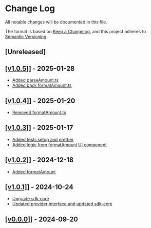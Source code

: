 # Change Log

All notable changes will be documented in this file.

The format is based on [Keep a Changelog](https://keepachangelog.com/en/1.0.0/),
and this project adheres to [Semantic Versioning](https://semver.org/spec/v2.0.0.html).

## [Unreleased]

## [[v1.0.5]](https://github.com/multiversx/mx-sdk-dapp-utils/pull/12)] - 2025-01-28

- [Added parseAmount.ts](https://github.com/multiversx/mx-sdk-dapp-utils/pull/13)
- [Added back formatAmount.ts](https://github.com/multiversx/mx-sdk-dapp-utils/pull/12)

## [[v1.0.4]](https://github.com/multiversx/mx-sdk-dapp-utils/pull/11)] - 2025-01-20

- [Removed formatAmount.ts](https://github.com/multiversx/mx-sdk-dapp-utils/pull/10)

## [[v1.0.3]](https://github.com/multiversx/mx-sdk-dapp-utils/pull/9)] - 2025-01-17

- [Added tests setup and prettier](https://github.com/multiversx/mx-sdk-dapp-utils/pull/8)
- [Added logic from formatAmount UI component](https://github.com/multiversx/mx-sdk-dapp-utils/pull/7)

## [[v1.0.2]](https://github.com/multiversx/mx-sdk-dapp-utils/pull/6)] - 2024-12-18

- [Added formatAmount](https://github.com/multiversx/mx-sdk-dapp-utils/pull/5)

## [[v1.0.1]](https://github.com/multiversx/mx-sdk-dapp-utils/pull/4)] - 2024-10-24

- [Upgrade sdk-core](https://github.com/multiversx/mx-sdk-dapp-utils/pull/4)
- [Updated provider interface and updated sdk-core](https://github.com/multiversx/mx-sdk-dapp-utils/pull/3)

## [[v0.0.0]](https://github.com/multiversx/mx-sdk-dapp-utils/pull/2)] - 2024-09-20
